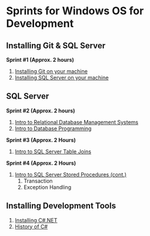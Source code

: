 # Sprints for Windows OS for Development
## Installing Git & SQL Server
**Sprint #1 (Approx. 2 hours)**
1. [Installing Git on your machine](windows_install_git.md)
1. [Installing SQL Server on your machine](windows_install_sql_server.md)

## SQL Server
**Sprint #2 (Approx. 2 hours)**
1. [Intro to Relational Database Management Systems](https://youtu.be/hvJa6wEgUEI)
1. [Intro to Database Programming](https://github.com/dysfunctionaldeveloper/opensourcebootcamp/blob/master/sql_server/intro_to_db_programming.md)

**Sprint #3 (Approx. 2 Hours)**
1. [Intro to SQL Server Table Joins](https://github.com/dysfunctionaldeveloper/opensourcebootcamp/blob/master/sql_server/intro_to_table_joins.md)

**Sprint #4 (Approx. 2 Hours)**
1. [Intro to SQL Server Stored Procedures (cont.)](https://github.com/dysfunctionaldeveloper/opensourcebootcamp/blob/master/sql_server/intro_sql_stored_procs_continue.md)
   1. Transaction
   1. Exception Handling

## Installing Development Tools
1. [Installing C#.NET](#)
2. [History of C#](#)

